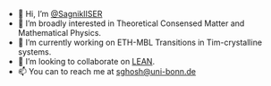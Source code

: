 - 👋 Hi, I’m [@SagnikIISER](https://sagnikiiser.github.io/)
- 👀 I’m broadly interested in Theoretical Consensed Matter and Mathematical Physics.
- 🌱 I’m currently working on ETH-MBL Transitions in Tim-crystalline systems.
- 💞️ I’m looking to collaborate on [LEAN](https://leanprover.github.io/).
- 📫 You can to reach me at sghosh@uni-bonn.de

<!---
SagnikIISER/SagnikIISER is a ✨ special ✨ repository because its `README.md` (this file) appears on your GitHub profile.
You can click the Preview link to take a look at your changes.
--->
